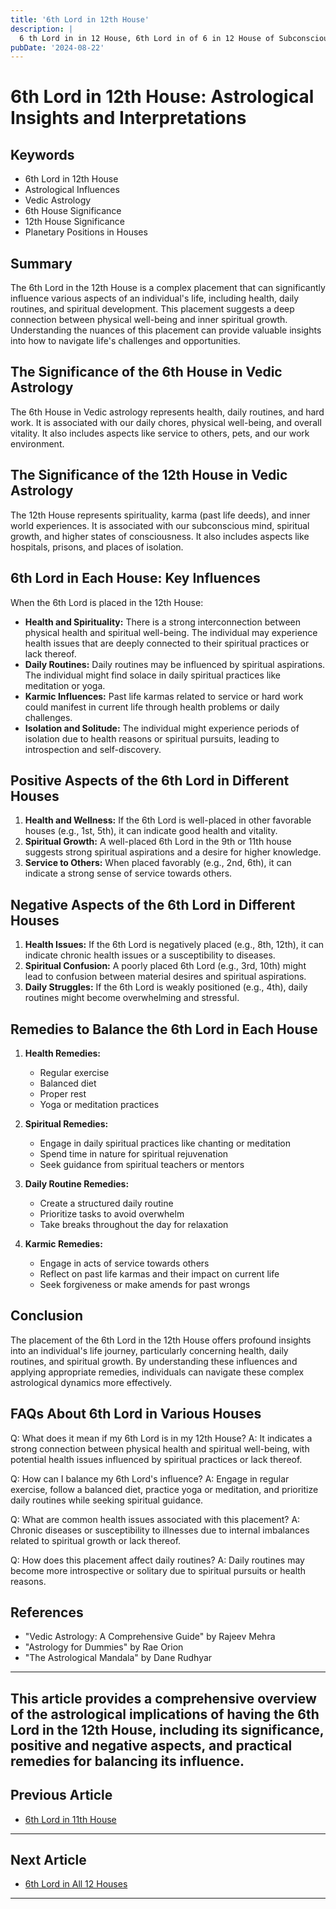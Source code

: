 ```yaml
---
title: '6th Lord in 12th House'
description: |
  6 th Lord in in 12 House, 6th Lord in of 6 in 12 House of Subconscious in Vedic astrology
pubDate: '2024-08-22'
---
```


# 6th Lord in 12th House: Astrological Insights and Interpretations

## Keywords
- 6th Lord in 12th House
- Astrological Influences
- Vedic Astrology
- 6th House Significance
- 12th House Significance
- Planetary Positions in Houses

## Summary
The 6th Lord in the 12th House is a complex placement that can significantly influence various aspects of an individual's life, including health, daily routines, and spiritual development. This placement suggests a deep connection between physical well-being and inner spiritual growth. Understanding the nuances of this placement can provide valuable insights into how to navigate life's challenges and opportunities.

## The Significance of the 6th House in Vedic Astrology

The 6th House in Vedic astrology represents health, daily routines, and hard work. It is associated with our daily chores, physical well-being, and overall vitality. It also includes aspects like service to others, pets, and our work environment.

## The Significance of the 12th House in Vedic Astrology

The 12th House represents spirituality, karma (past life deeds), and inner world experiences. It is associated with our subconscious mind, spiritual growth, and higher states of consciousness. It also includes aspects like hospitals, prisons, and places of isolation.

## 6th Lord in Each House: Key Influences

When the 6th Lord is placed in the 12th House:

- **Health and Spirituality:** There is a strong interconnection between physical health and spiritual well-being. The individual may experience health issues that are deeply connected to their spiritual practices or lack thereof.
- **Daily Routines:** Daily routines may be influenced by spiritual aspirations. The individual might find solace in daily spiritual practices like meditation or yoga.
- **Karmic Influences:** Past life karmas related to service or hard work could manifest in current life through health problems or daily challenges.
- **Isolation and Solitude:** The individual might experience periods of isolation due to health reasons or spiritual pursuits, leading to introspection and self-discovery.

## Positive Aspects of the 6th Lord in Different Houses

1. **Health and Wellness:** If the 6th Lord is well-placed in other favorable houses (e.g., 1st, 5th), it can indicate good health and vitality.
2. **Spiritual Growth:** A well-placed 6th Lord in the 9th or 11th house suggests strong spiritual aspirations and a desire for higher knowledge.
3. **Service to Others:** When placed favorably (e.g., 2nd, 6th), it can indicate a strong sense of service towards others.

## Negative Aspects of the 6th Lord in Different Houses

1. **Health Issues:** If the 6th Lord is negatively placed (e.g., 8th, 12th), it can indicate chronic health issues or a susceptibility to diseases.
2. **Spiritual Confusion:** A poorly placed 6th Lord (e.g., 3rd, 10th) might lead to confusion between material desires and spiritual aspirations.
3. **Daily Struggles:** If the 6th Lord is weakly positioned (e.g., 4th), daily routines might become overwhelming and stressful.

## Remedies to Balance the 6th Lord in Each House

1. **Health Remedies:**
   - Regular exercise
   - Balanced diet
   - Proper rest
   - Yoga or meditation practices

2. **Spiritual Remedies:**
   - Engage in daily spiritual practices like chanting or meditation
   - Spend time in nature for spiritual rejuvenation
   - Seek guidance from spiritual teachers or mentors

3. **Daily Routine Remedies:**
   - Create a structured daily routine
   - Prioritize tasks to avoid overwhelm
   - Take breaks throughout the day for relaxation

4. **Karmic Remedies:**
    - Engage in acts of service towards others
    - Reflect on past life karmas and their impact on current life
    - Seek forgiveness or make amends for past wrongs

## Conclusion

The placement of the 6th Lord in the 12th House offers profound insights into an individual's life journey, particularly concerning health, daily routines, and spiritual growth. By understanding these influences and applying appropriate remedies, individuals can navigate these complex astrological dynamics more effectively.

## FAQs About 6th Lord in Various Houses

Q: What does it mean if my 6th Lord is in my 12th House?
A: It indicates a strong connection between physical health and spiritual well-being, with potential health issues influenced by spiritual practices or lack thereof.

Q: How can I balance my 6th Lord's influence?
A: Engage in regular exercise, follow a balanced diet, practice yoga or meditation, and prioritize daily routines while seeking spiritual guidance.

Q: What are common health issues associated with this placement?
A: Chronic diseases or susceptibility to illnesses due to internal imbalances related to spiritual growth or lack thereof.

Q: How does this placement affect daily routines?
A: Daily routines may become more introspective or solitary due to spiritual pursuits or health reasons.

## References

- "Vedic Astrology: A Comprehensive Guide" by Rajeev Mehra
- "Astrology for Dummies" by Rae Orion
- "The Astrological Mandala" by Dane Rudhyar

---

This article provides a comprehensive overview of the astrological implications of having the 6th Lord in the 12th House, including its significance, positive and negative aspects, and practical remedies for balancing its influence.
---

## Previous Article
- [6th Lord in 11th House](/blogs-md/1006_6th_Lord_in_all_Houses/100611_6th_Lord_in_11th_House.md)

---

## Next Article
- [6th Lord in All 12 Houses](/blogs-md/1006_6th_Lord_in_all_Houses/100600_6th_Lord_in_all_12_Houses_knowledge.md)

---
